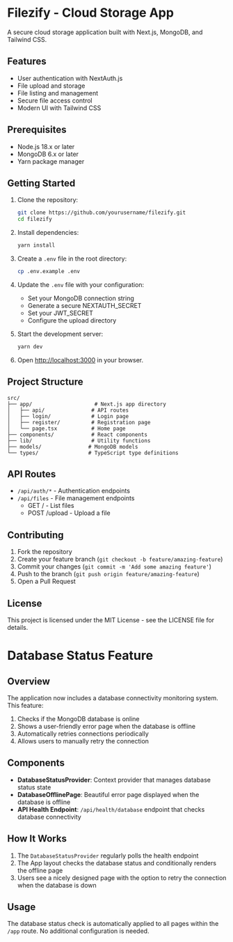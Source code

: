 # Filezify - Cloud Storage App

A secure cloud storage application built with Next.js, MongoDB, and Tailwind CSS.

## Features

- User authentication with NextAuth.js
- File upload and storage
- File listing and management
- Secure file access control
- Modern UI with Tailwind CSS

## Prerequisites

- Node.js 18.x or later
- MongoDB 6.x or later
- Yarn package manager

## Getting Started

1. Clone the repository:
   ```bash
   git clone https://github.com/yourusername/filezify.git
   cd filezify
   ```

2. Install dependencies:
   ```bash
   yarn install
   ```

3. Create a `.env` file in the root directory:
   ```bash
   cp .env.example .env
   ```

4. Update the `.env` file with your configuration:
   - Set your MongoDB connection string
   - Generate a secure NEXTAUTH_SECRET
   - Set your JWT_SECRET
   - Configure the upload directory

5. Start the development server:
   ```bash
   yarn dev
   ```

6. Open [http://localhost:3000](http://localhost:3000) in your browser.

## Project Structure

```
src/
├── app/                    # Next.js app directory
│   ├── api/               # API routes
│   ├── login/             # Login page
│   ├── register/          # Registration page
│   └── page.tsx           # Home page
├── components/            # React components
├── lib/                   # Utility functions
├── models/               # MongoDB models
└── types/                # TypeScript type definitions
```

## API Routes

- `/api/auth/*` - Authentication endpoints
- `/api/files` - File management endpoints
  - GET / - List files
  - POST /upload - Upload a file

## Contributing

1. Fork the repository
2. Create your feature branch (`git checkout -b feature/amazing-feature`)
3. Commit your changes (`git commit -m 'Add some amazing feature'`)
4. Push to the branch (`git push origin feature/amazing-feature`)
5. Open a Pull Request

## License

This project is licensed under the MIT License - see the LICENSE file for details.

# Database Status Feature

## Overview

The application now includes a database connectivity monitoring system. This feature:

1. Checks if the MongoDB database is online
2. Shows a user-friendly error page when the database is offline
3. Automatically retries connections periodically
4. Allows users to manually retry the connection

## Components

- **DatabaseStatusProvider**: Context provider that manages database status state
- **DatabaseOfflinePage**: Beautiful error page displayed when the database is offline
- **API Health Endpoint**: `/api/health/database` endpoint that checks database connectivity

## How It Works

1. The `DatabaseStatusProvider` regularly polls the health endpoint
2. The App layout checks the database status and conditionally renders the offline page
3. Users see a nicely designed page with the option to retry the connection when the database is down

## Usage

The database status check is automatically applied to all pages within the `/app` route. No additional configuration is needed.
